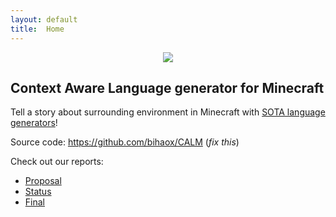 ```yaml
---
layout: default
title:  Home
---
```


<p align="center">
  <img src=https://github.com/bihaox/CALM/tree/main/docs/src/>
</p>

## Context Aware Language generator for Minecraft

Tell a story about surrounding environment in Minecraft with [SOTA language generators](https://huggingface.co/)!

Source code: https://github.com/bihaox/CALM (_fix this_)

Check out our reports:

- [Proposal](proposal.html)
- [Status](status.html)
- [Final](final.html)


